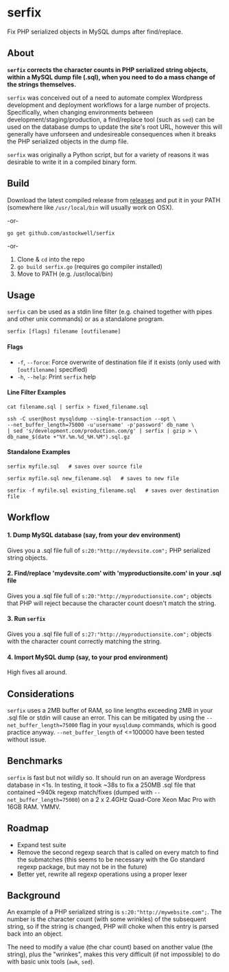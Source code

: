 serfix
======

Fix PHP serialized objects in MySQL dumps after find/replace.


About
-----

__`serfix` corrects the character counts in PHP serialized string objects, within a MySQL dump file (.sql), when you need to do a mass change of the strings themselves.__

`serfix` was conceived out of a need to automate complex Wordpress development and deployment workflows for a large number of projects. Specifically, when changing environments between development/staging/production, a find/replace tool (such as `sed`) can be used on the database dumps to update the site's root URL, however this will generally have unforseen and undesireable consequences when it breaks the PHP serialized objects in the dump file.

`serfix` was originally a Python script, but for a variety of reasons it was desirable to write it in a compiled binary form.


Build
-----

Download the latest compiled release from [releases](https://github.com/astockwell/serfix/releases) and put it in your PATH (somewhere like `/usr/local/bin` will usually work on OSX).

-or-

`go get github.com/astockwell/serfix`

-or-

1. Clone & `cd` into the repo
2. `go build serfix.go` (requires go compiler installed)
3. Move to PATH (e.g. /usr/local/bin)


Usage
-----

`serfix` can be used as a stdin line filter (e.g. chained together with pipes and other unix commands) or as a standalone program.

`serfix [flags] filename [outfilename]`

#### Flags

- `-f`, `--force`: Force overwrite of destination file if it exists (only used with `[outfilename]` specified)
- `-h`, `--help`: Print `serfix` help

#### Line Filter Examples

```
cat filename.sql | serfix > fixed_filename.sql

ssh -C user@host mysqldump --single-transaction --opt \
--net_buffer_length=75000 -u'username' -p'password' db_name \
| sed 's/development.com/production.com/g' | serfix | gzip > \
db_name_$(date +"%Y.%m.%d_%H.%M").sql.gz
```

#### Standalone Examples

```
serfix myfile.sql   # saves over source file

serfix myfile.sql new_filename.sql   # saves to new file

serfix -f myfile.sql existing_filename.sql   # saves over destination file
```


Workflow
--------

#### 1. Dump MySQL database (say, from your dev environment)

Gives you a .sql file full of `s:20:"http://mydevsite.com";` PHP serialized string objects.

#### 2. Find/replace 'mydevsite.com' with 'myproductionsite.com' in your .sql file

Gives you a .sql file full of `s:20:"http://myproductionsite.com";` objects that PHP will reject because the character count doesn't match the string.

#### 3. Run `serfix`

Gives you a .sql file full of `s:27:"http://myproductionsite.com";` objects with the character count correctly matching the string.

#### 4. Import MySQL dump (say, to your prod environment)

High fives all around.


Considerations
--------------

`serfix` uses a 2MB buffer of RAM, so line lengths exceeding 2MB in your .sql file or stdin will cause an error. This can be mitigated by using the `--net_buffer_length=75000` flag in your `mysqldump` commands, which is good practice anyway. `--net_buffer_length` of <=100000 have been tested without issue.


Benchmarks
----------

`serfix` is fast but not wildly so. It should run on an average Wordpress database in <1s. In testing, it took ~38s to fix a 250MB .sql file that contained ~940k regexp match/fixes (dumped with `--net_buffer_length=75000`) on a 2 x 2.4GHz Quad-Core Xeon Mac Pro with 16GB RAM. YMMV.


Roadmap
-------

- Expand test suite
- Remove the second regexp search that is called on every match to find the submatches (this seems to be necessary with the Go standard regexp package, but may not be in the future)
- Better yet, rewrite all regexp operations using a proper lexer


Background
----------

An example of a PHP serialized string is `s:20:"http://mywebsite.com";`. The number is the character count (with some wrinkles) of the subsequent string, so if the string is changed, PHP will choke when this entry is parsed back into an object.

The need to modify a value (the char count) based on another value (the string), plus the "wrinkes", makes this very difficult (if not impossible) to do with basic unix tools (`awk`, `sed`).
